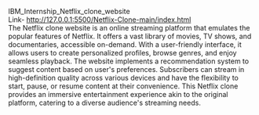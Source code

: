 IBM_Internship_Netflix_clone_website
<br/>
Link- http://127.0.0.1:5500/Netflix-Clone-main/index.html
<br/>
The Netflix clone website is an online streaming platform that emulates the popular features of Netflix. It offers a vast library of movies, TV shows, and documentaries, accessible on-demand. With a user-friendly interface, it allows users to create personalized profiles, browse genres, and enjoy seamless playback. The website implements a recommendation system to suggest content based on user's preferences. Subscribers can stream in high-definition quality across various devices and have the flexibility to start, pause, or resume content at their convenience. This Netflix clone provides an immersive entertainment experience akin to the original platform, catering to a diverse audience's streaming needs. 

